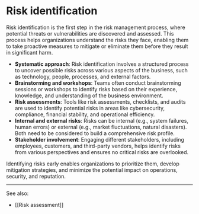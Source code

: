
# Risk identification

Risk identification is the first step in the risk management process, where potential threats or vulnerabilities are discovered and assessed. This process helps organizations understand the risks they face, enabling them to take proactive measures to mitigate or eliminate them before they result in significant harm.

- **Systematic approach**: Risk identification involves a structured process to uncover possible risks across various aspects of the business, such as technology, people, processes, and external factors.
- **Brainstorming and workshops**: Teams often conduct brainstorming sessions or workshops to identify risks based on their experience, knowledge, and understanding of the business environment.
- **Risk assessments**: Tools like risk assessments, checklists, and audits are used to identify potential risks in areas like cybersecurity, compliance, financial stability, and operational efficiency.
- **Internal and external risks**: Risks can be internal (e.g., system failures, human errors) or external (e.g., market fluctuations, natural disasters). Both need to be considered to build a comprehensive risk profile.
- **Stakeholder involvement**: Engaging different stakeholders, including employees, customers, and third-party vendors, helps identify risks from various perspectives and ensures no critical risks are overlooked.

Identifying risks early enables organizations to prioritize them, develop mitigation strategies, and minimize the potential impact on operations, security, and reputation.

---

See also:

- [[Risk assessment]]